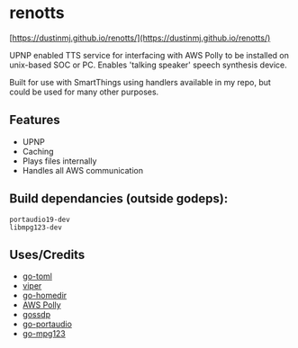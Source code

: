 # renotts 
[https://dustinmj.github.io/renotts/](https://dustinmj.github.io/renotts/)

UPNP enabled TTS service for interfacing with AWS Polly to be installed on unix-based SOC or PC. Enables 'talking speaker' speech synthesis device.

Built for use with SmartThings using handlers available in my repo, but could be used for many other purposes.

## Features
- UPNP
- Caching
- Plays files internally
- Handles all AWS communication

## Build dependancies (outside godeps):
```
portaudio19-dev
libmpg123-dev
```

## Uses/Credits
- [go-toml](https://github.com/pelletier/go-toml)
- [viper](https://github.com/spf13/viper)
- [go-homedir](https://github.com/mitchellh/go-homedir)
- [AWS Polly](https://github.com/aws/aws-sdk-go/tree/master/service/polly)
- [gossdp](https://github.com/fromkeith/gossdp)
- [go-portaudio](https://github.com/gordonklaus/portaudio)
- [go-mpg123](https://github.com/bobertlo/go-mpg123/)
